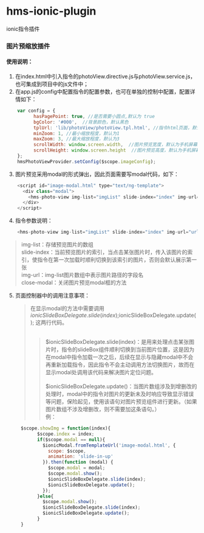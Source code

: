 # hms-ionic-plugin
ionic指令插件


### 图片预缩放插件
#### 使用说明：
  1. 在index.html中引入指令的photoView.directive.js与photoView.service.js，也可集成到项目中的js文件中；
  2. 在app.js的config中配置指令的配置参数，也可在单独的控制中配置，配置详情如下：
  ```javascript
      var config = {
            hasPagePoint: true, //是否需要小圆点,默认为 true
            bgColor: '#000',  //背景颜色，默认黑色
            tplUrl: 'lib/photoView/photoView.tpl.html', //指令html页面，默认 lib/photoView/photoView.tpl.html
            minZoom: 1, //最小缩放程度，默认为1
            maxZoom: 3, //最大缩放程度，默认为3
            scrollWidth: window.screen.width,  //图片预览宽度，默认为手机屏幕宽度
            scrollHeight: window.screen.height  //图片预览高度，默认为手机屏幕高度
      };
      hmsPhotoViewProvider.setConfig($scope.imageConfig);
  ```
  3. 图片预览采用modal的形式弹出，因此页面需要写modal代码，如下：
  ```javascript
      <script id="image-modal.html" type="text/ng-template">
        <div class="modal">
          <hms-photo-view img-list="imgList" slide-index="index" img-url="url" close-modal="closeModal()"></hms-photo-view>
        </div>
      </script>
   ```
  4. 指令参数说明：
  ```javascript
      <hms-photo-view img-list="imgList" slide-index="index" img-url="url" close-modal="closeModal()"></hms-photo-view>
  ```
  >img-list：存储预览图片的数组</br>
  >slide-index：当前预览图片的索引，当点击某张图片时，传入该图片的索引，使指令在第一次加载时顺利切换到该索引的图片，否则会默认展示第一张</br>
  >img-url：img-list图片数组中表示图片路径的字段名</br>
  >close-modal：关闭图片预览modal框的方法</br>
  5. 页面控制器中的调用注意事项：
      >在显示modal的方法中需要调用 $ionicSlideBoxDelegate.slide(index);$ionicSlideBoxDelegate.update(); 这两行代码。</br></br>
      >>$ionicSlideBoxDelegate.slide(index)：是用来处理点击某张图片时，指令的slideBox组件顺利切换到当前图片位置，这是因为在modal中指令加载一次之后，后续在显示与隐藏modal中不会再重新加载指令，因此指令不会主动调用方法切换图片，故而在显示modal处调用该代码来解决图片定位问题。</br></br>
      >>$ionicSlideBoxDelegate.update()：当图片数组涉及到增删改的处理时，modal中的指令对图片的更新未及时响应导致显示错误等问题，保险起见，使用该语句对图片预览组件进行更新。（如果图片数组不涉及增删改，则不需要加这条语句。）</br>
      例：
      ```javascript
        $scope.showImg = function(index){
              $scope.index = index;
              if($scope.modal == null){
                $ionicModal.fromTemplateUrl('image-modal.html', {
                  scope: $scope,
                  animation: 'slide-in-up'
                }).then(function (modal) {
                  $scope.modal = modal;
                  $scope.modal.show();
                  $ionicSlideBoxDelegate.slide(index);
                  $ionicSlideBoxDelegate.update();
                });
              }else{
                $scope.modal.show();
                $ionicSlideBoxDelegate.slide(index);
                $ionicSlideBoxDelegate.update();
              }
        }
   ```
